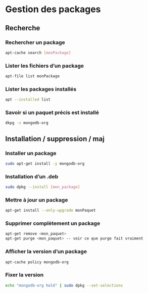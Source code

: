 # Gestion des packages

## Recherche

### Rechercher un package
```bash
apt-cache search [monPackage]
```
### Lister les fichiers d’un package
```bash
apt-file list monPackage
```
### Lister les packages installés
```bash
apt --installed list
```
### Savoir si un paquet précis est installé
```bash
dkpg -s mongodb-org
```
## Installation / suppression / maj

### Installer un package
```bash
sudo apt-get install -y mongodb-org
```
### Installation d’un .deb
```bash
sudo dpkg --install [mon_package]
```
### Mettre à jour un package
```bash
apt-get install --only-upgrade monPaquet
```
### Supprimer complètement un package
```bash
apt-get remove <mon_paquet>
apt-get purge <mon_paquet> -- voir ce que purge fait vraiment
```

### Afficher la version d’un package
```bash
apt-cache policy mongodb-org
```
### Fixer la version
```bash
echo "mongodb-org hold" | sudo dpkg --set-selections
```
